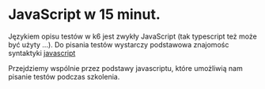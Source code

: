 # JavaScript w 15 minut.

Językiem opisu testów w k6 jest zwykły JavaScript (tak typescript też może być użyty ...). Do pisania testów wystarczy podstawowa znajomośc syntaktyki [javascript](https://learnxinyminutes.com/)

Przejdziemy wspólnie przez podstawy javascriptu, które umożliwią nam pisanie testów podczas szkolenia.